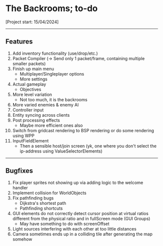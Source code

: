 # The Backrooms; to-do
[Project start: 15/04/2024]

---
## Features
1. Add inventory functionality (use/drop/etc.)
1. Packet Compiler (-> Send only 1 packet/frame, containing multiple smaller packets)
1. Finish up main menu
    - Multiplayer/Singleplayer options
    - More settings
1. Actual gameplay
    - Objectives
1. More level variation
    - Not too much, it is the backrooms
1. More varied enemies & enemy AI
1. Controller input
1. Entity syncing across clients
1. Post processing effects
    - Maybe more efficient ones also
1. Switch from gridcast rendering to BSP rendering or do some rendering using WPP
1. InputFieldElement
    - Then a sensible host/join screen (yk, one where you don't select the ip-address using ValueSelectorElements)

---
## Bugfixes
1. Fix player sprites not showing up via adding logic to the welcome handler
1. Implement collision for WorldObjects
1. Fix pathfinding bugs
    - Dijkstra's shortest path
    - Pathfinding shortcuts
1. GUI elements do not correctly detect cursor position at virtual ratios different from the physical ratio and in fullScreen mode (GUI Groups)
    - May have something to do with screenOffset
1. Light sources interfering with each other at too little distances
1. Camera sometimes ends up in a colliding tile after generating the map somehow
